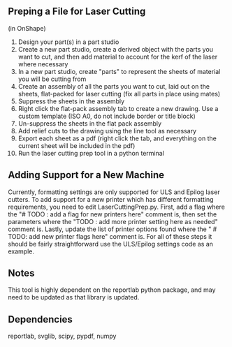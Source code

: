 ## Preping a File for Laser Cutting
(in OnShape)

1. Design your part(s) in a part studio
2. Create a new part studio, create a derived object with the parts you want to cut, and then add material to account for the kerf of the laser where necessary
3. In a new part studio, create "parts" to represent the sheets of material you will be cutting from
4. Create an assembly of all the parts you want to cut, laid out on the sheets, flat-packed for laser cutting (fix all parts in place using mates)
5. Suppress the sheets in the assembly
6. Right click the flat-pack assembly tab to create a new drawing. Use a custom template (ISO A0, do not include border or title block)
7. Un-suppress the sheets in the flat pack assembly
8. Add relief cuts to the drawing using the line tool as necessary
9. Export each sheet as a pdf (right click the tab, and everything on the current sheet will be included in the pdf)
10. Run the laser cutting prep tool in a python terminal

## Adding Support for a New Machine
Currently, formatting settings are only supported for ULS and Epilog laser cutters. To add support for a new printer which has different formatting requirements, you need to edit LaserCuttingPrep.py. First, add a flag where the "# TODO : add a flag for new printers here" comment is, then set the parameters where the "TODO : add more printer setting here as needed" comment is. Lastly, update the list of printer options found where the " # TODO: add new printer flags here" comment is. For all of these steps it should be fairly straightforward use the ULS/Epilog settings code as an example.

## Notes
This tool is highly dependent on the reportlab python package, and may need to be updated as that library is updated.

## Dependencies
reportlab, svglib, scipy, pypdf, numpy
